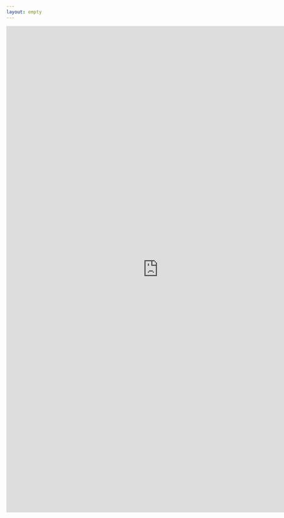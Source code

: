 ```yaml
---
layout: empty
---
```

<center>
        <iframe src="https://docs.google.com/viewer?url=https://studentidisinistra.it/iniziative/sopravvivenzadalbasso/controguide/codrosso20.pdf&embedded=true" style="width:800px; height:1280px;" frameborder="0"></iframe>
